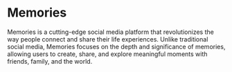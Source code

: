 # Memories
Memories is a cutting-edge social media platform that revolutionizes the way people connect and share their life experiences. Unlike traditional social media, Memories focuses on the depth and significance of memories, allowing users to create, share, and explore meaningful moments with friends, family, and the world.
